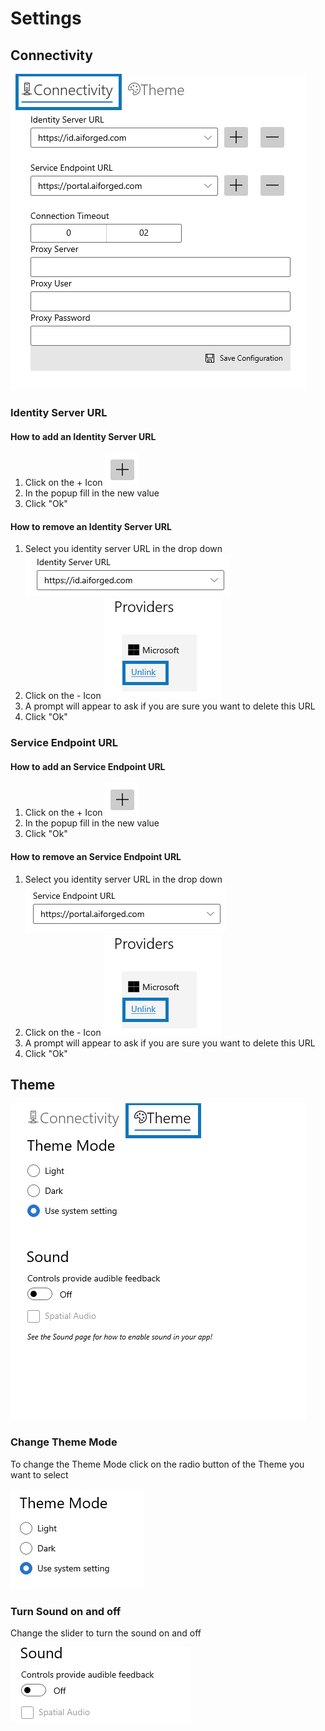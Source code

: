 # Settings

## Connectivity

![](.gitbook/assets/image%20%2834%29.png)

### Identity Server URL

#### How to add an Identity Server URL

1. Click on the + Icon ![](.gitbook/assets/image%20%2839%29.png) 
2. In the popup fill in the new value
3. Click "Ok"

#### How to remove an Identity Server URL

1. Select you identity server URL in the drop down ![](.gitbook/assets/image%20%2811%29.png) 
2. Click on the - Icon ![](.gitbook/assets/image%20%2821%29.png) 
3. A prompt will appear to ask if you are sure you want to delete this URL
4. Click "Ok"



### Service Endpoint URL

#### How to add an Service Endpoint URL

1. Click on the + Icon ![](.gitbook/assets/image%20%2839%29.png) 
2. In the popup fill in the new value
3. Click "Ok"

#### How to remove an Service Endpoint URL

1. Select you identity server URL in the drop down  ![](.gitbook/assets/image%20%2849%29.png) 
2. Click on the - Icon ![](.gitbook/assets/image%20%2821%29.png) 
3. A prompt will appear to ask if you are sure you want to delete this URL
4. Click "Ok"

## Theme

![](/assets/image%20%2813%29.png)

### Change Theme Mode

To change the Theme Mode click on the radio button of the Theme you want to select

![](/assets/image%20%2838%29.png)

### Turn Sound on and off

Change the slider to turn the sound on and off

![](/assets/image%20%286%29.png)

